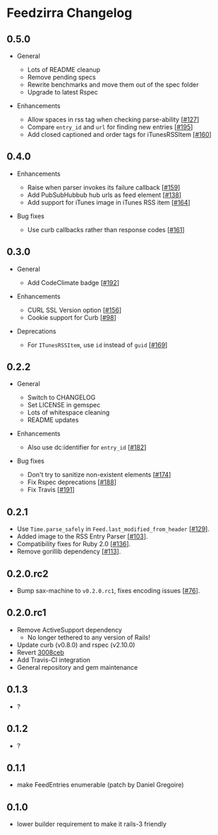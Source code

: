 # Feedzirra Changelog

## 0.5.0

* General
  * Lots of README cleanup
  * Remove pending specs
  * Rewrite benchmarks and move them out of the spec folder
  * Upgrade to latest Rspec

* Enhancements
  * Allow spaces in rss tag when checking parse-ability [[#127][]]
  * Compare `entry_id` and `url` for finding new entries [[#195][]]
  * Add closed captioned and order tags for iTunesRSSItem [[#160][]]

[#127]: https://github.com/pauldix/feedzirra/pull/127
[#160]: https://github.com/pauldix/feedzirra/pull/160
[#195]: https://github.com/pauldix/feedzirra/pull/195

## 0.4.0

* Enhancements
  * Raise when parser invokes its failure callback [[#159][]]
  * Add PubSubHubbub hub urls as feed element [[#138][]]
  * Add support for iTunes image in iTunes RSS item [[#164][]]

* Bug fixes
  * Use curb callbacks rather than response codes [[#161][]]

[#138]: https://github.com/pauldix/feedzirra/pull/138
[#159]: https://github.com/pauldix/feedzirra/issues/159
[#161]: https://github.com/pauldix/feedzirra/pull/161
[#164]: https://github.com/pauldix/feedzirra/pull/164

## 0.3.0

* General
  * Add CodeClimate badge [[#192][]]

* Enhancements
  * CURL SSL Version option [[#156][]]
  * Cookie support for Curb [[#98][]]

* Deprecations
  * For `ITunesRSSItem`, use `id` instead of `guid` [[#169][]]

[#98]: https://github.com/pauldix/feedzirra/pull/98
[#156]: https://github.com/pauldix/feedzirra/pull/156
[#169]: https://github.com/pauldix/feedzirra/pull/169
[#192]: https://github.com/pauldix/feedzirra/pull/192

## 0.2.2

* General
  * Switch to CHANGELOG
  * Set LICENSE in gemspec
  * Lots of whitespace cleaning
  * README updates

* Enhancements
  * Also use dc:identifier for `entry_id` [[#182][]]

* Bug fixes
  * Don't try to sanitize non-existent elements [[#174][]]
  * Fix Rspec deprecations [[#188][]]
  * Fix Travis [[#191][]]

[#174]: https://github.com/pauldix/feedzirra/pull/174
[#182]: https://github.com/pauldix/feedzirra/pull/182
[#188]: https://github.com/pauldix/feedzirra/pull/188
[#191]: https://github.com/pauldix/feedzirra/pull/191

## 0.2.1

* Use `Time.parse_safely` in `Feed.last_modified_from_header` [[#129][]].
* Added image to the RSS Entry Parser [[#103][]].
* Compatibility fixes for Ruby 2.0 [[#136][]].
* Remove gorillib dependency [[#113][]].

[#103]: https://github.com/pauldix/feedzirra/pull/103
[#113]: https://github.com/pauldix/feedzirra/pull/113
[#129]: https://github.com/pauldix/feedzirra/pull/129
[#136]: https://github.com/pauldix/feedzirra/pull/136

## 0.2.0.rc2

* Bump sax-machine to `v0.2.0.rc1`, fixes encoding issues [[#76][]].

[#76]: https://github.com/pauldix/feedzirra/issues/76

## 0.2.0.rc1

* Remove ActiveSupport dependency
  * No longer tethered to any version of Rails!
* Update curb (v0.8.0) and rspec (v2.10.0)
* Revert [3008ceb][]
* Add Travis-CI integration
* General repository and gem maintenance

[3008ceb]: https://github.com/pauldix/feedzirra/commit/3008ceb338df1f4c37a211d0aab8a6ad4f584dbc

## 0.1.3

* ?

## 0.1.2

* ?

## 0.1.1

* make FeedEntries enumerable (patch by Daniel Gregoire)

## 0.1.0

* lower builder requirement to make it rails-3 friendly
